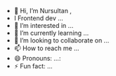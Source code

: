 - 👋 Hi, I’m Nursultan ,
- I Frontend dev ...
- 👀 I’m interested in ...
- 🌱 I’m currently learning ...
- 💞️ I’m looking to collaborate on ...
- 📫 How to reach me ...
- 😄 Pronouns: ...:
- ⚡ Fun fact: ...

<!---
kydyrmyshov107/kydyrmyshov107 is a ✨ special ✨ repository because its `README.md` (this file) appears on your GitHub profile.
You can click the Preview link to take a look at your changes.
--->
